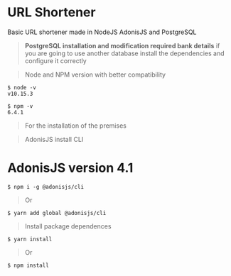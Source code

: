# URL Shortener
Basic URL shortener made in NodeJS AdonisJS and PostgreSQL
>**PostgreSQL installation and modification required
> bank details**
> if you are going to use another database install the dependencies and configure it correctly

> Node and NPM version with better compatibility
```
$ node -v
v10.15.3

$ npm -v
6.4.1
```

> For the installation of the premises

> AdonisJS install CLI
# AdonisJS version 4.1
```
$ npm i -g @adonisjs/cli
```
> Or
```
$ yarn add global @adonisjs/cli
```

> Install package dependences
```
$ yarn install
```
> Or
```
$ npm install
```

